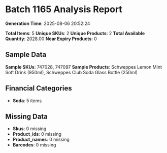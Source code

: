# Batch 1165 Analysis Report

**Generation Time**: 2025-08-06 20:52:24

**Total Items**: 5
**Unique SKUs**: 2
**Unique Products**: 2
**Total Available Quantity**: 2028.00
**Near Expiry Products**: 0

## Sample Data
**Sample SKUs**: 747028, 747097
**Sample Products**: Schweppes Lemon Mint Soft Drink (950ml), Schweppes Club Soda Glass Bottle (250ml)

## Financial Categories
- **Soda**: 5 items

## Missing Data
- **Skus**: 0 missing
- **Product_ids**: 0 missing
- **Product_names**: 0 missing
- **Barcodes**: 0 missing
